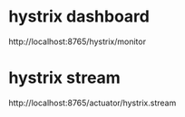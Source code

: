 # hystrix dashboard
http://localhost:8765/hystrix/monitor


# hystrix stream
http://localhost:8765/actuator/hystrix.stream